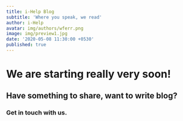 ```yaml
---
title: i-Help Blog
subtitle: 'Where you speak, we read'
author: i-Help
avatar: img/authors/wferr.png
image: img/preview1.jpg
date: '2020-05-08 11:30:00 +0530'
published: true
---
```

# We are starting really very soon!
## Have something to share, want to write blog?
### Get in touch with us.
